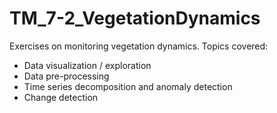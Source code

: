 # TM_7-2_VegetationDynamics
Exercises on monitoring vegetation dynamics.
Topics covered:
- Data visualization / exploration
- Data pre-processing
- Time series decomposition and anomaly detection
- Change detection
